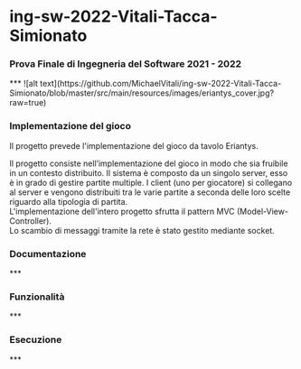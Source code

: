 # ing-sw-2022-Vitali-Tacca-Simionato

<h3>Prova Finale di Ingegneria del Software
2021 - 2022</h3>
***
![alt text](https://github.com/MichaelVitali/ing-sw-2022-Vitali-Tacca-Simionato/blob/master/src/main/resources/images/eriantys_cover.jpg?raw=true)

<h3>Implementazione del gioco</h3>
Il progetto prevede l'implementazione del gioco da tavolo Eriantys.

Il progetto consiste nell’implementazione del gioco in modo che sia fruibile in un contesto distribuito. Il sistema è composto da un singolo server, esso è in grado di gestire partite multiple. I client (uno per giocatore) si collegano al server e vengono distribuiti tra le varie partite a seconda delle loro scelte riguardo alla tipologia di partita.<br>
L'implementazione dell'intero progetto sfrutta il pattern MVC (Model-View-Controller). <br>
Lo scambio di messaggi tramite la rete è stato gestito mediante socket.

<h3>Documentazione</h3>
***

<h3>Funzionalità</h3>
***

<h3>Esecuzione</h3>
***
